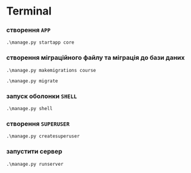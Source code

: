 # Terminal

### створення `APP`
```shell
.\manage.py startapp core
```

### створення міграційного файлу та міграція до бази даних
```shell
.\manage.py makemigrations course
```
```shell
.\manage.py migrate
```
### запуск оболонки `SHELL`
```shell
.\manage.py shell
```
### створення `SUPERUSER`
```shell
.\manage.py createsuperuser
```
### запустити сервер
```shell
.\manage.py runserver
```